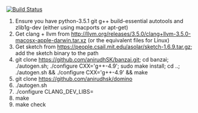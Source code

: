[![Build Status](https://travis-ci.org/anirudhSK/domino.svg?branch=master)](https://travis-ci.org/anirudhSK/domino)

1. Ensure you have python-3.5.1 git g++ build-essential autotools and zlib1g-dev (either using macports or apt-get)
2. Get clang + llvm from http://llvm.org/releases/3.5.0/clang+llvm-3.5.0-macosx-apple-darwin.tar.xz (or the equivalent files for Linux)
3. Get sketch from https://people.csail.mit.edu/asolar/sketch-1.6.9.tar.gz; add the sketch binary to the path
4. git clone https://github.com/anirudhSK/banzai.git; cd banzai; ./autogen.sh; ./configure CXX='g++-4.9'; sudo make install; cd ..; ./autogen.sh && ./configure CXX='g++-4.9' && make
5. git clone https://github.com/anirudhsk/domino
6. ./autogen.sh
7. ./configure CLANG_DEV_LIBS=<wherever you downloaded clang-3.5>
8. make
9. make check
